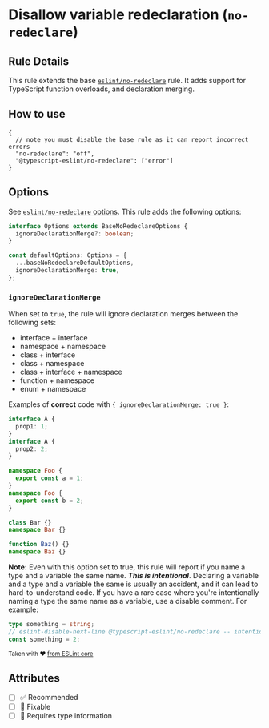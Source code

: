 # Disallow variable redeclaration (`no-redeclare`)

## Rule Details

This rule extends the base [`eslint/no-redeclare`](https://eslint.org/docs/rules/no-redeclare) rule.
It adds support for TypeScript function overloads, and declaration merging.

## How to use

```jsonc
{
  // note you must disable the base rule as it can report incorrect errors
  "no-redeclare": "off",
  "@typescript-eslint/no-redeclare": ["error"]
}
```

## Options

See [`eslint/no-redeclare` options](https://eslint.org/docs/rules/no-redeclare#options).
This rule adds the following options:

```ts
interface Options extends BaseNoRedeclareOptions {
  ignoreDeclarationMerge?: boolean;
}

const defaultOptions: Options = {
  ...baseNoRedeclareDefaultOptions,
  ignoreDeclarationMerge: true,
};
```

### `ignoreDeclarationMerge`

When set to `true`, the rule will ignore declaration merges between the following sets:

- interface + interface
- namespace + namespace
- class + interface
- class + namespace
- class + interface + namespace
- function + namespace
- enum + namespace

Examples of **correct** code with `{ ignoreDeclarationMerge: true }`:

```ts
interface A {
  prop1: 1;
}
interface A {
  prop2: 2;
}

namespace Foo {
  export const a = 1;
}
namespace Foo {
  export const b = 2;
}

class Bar {}
namespace Bar {}

function Baz() {}
namespace Baz {}
```

**Note:** Even with this option set to true, this rule will report if you name a type and a variable the same name. **_This is intentional_**.
Declaring a variable and a type and a variable the same is usually an accident, and it can lead to hard-to-understand code.
If you have a rare case where you're intentionally naming a type the same name as a variable, use a disable comment. For example:

```ts
type something = string;
// eslint-disable-next-line @typescript-eslint/no-redeclare -- intentionally naming the variable the same as the type
const something = 2;
```

<sup>

Taken with ❤️ [from ESLint core](https://github.com/eslint/eslint/blob/master/docs/rules/no-redeclare.md)

</sup>

## Attributes

- [ ] ✅ Recommended
- [ ] 🔧 Fixable
- [ ] 💭 Requires type information
